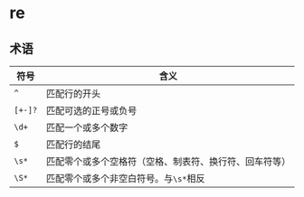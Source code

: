 # re

## 术语

| 符号      | 含义                          |
|---------|-----------------------------|
| `^`     | 匹配行的开头                      |
| `[+-]?` | 匹配可选的正号或负号                  |
| `\d+`   | 匹配一个或多个数字                   |
| `$`     | 匹配行的结尾                      |
| `\s*`   | 匹配零个或多个空格符（空格、制表符、换行符、回车符等） |
| `\S*`   | 匹配零个或多个非空白符号。与`\s*`相反         |
